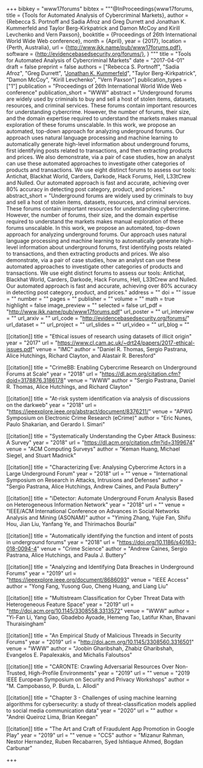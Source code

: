 +++
bibkey = "www17forums"
bibtex = """@InProceedings{www17forums,
  title     = {Tools for Automated Analysis of Cybercriminal Markets},
  author    = {Rebecca S. Portnoff and Sadia Afroz and Greg Durrett and Jonathan K. Kummerfeld and Taylor Berg-Kirkpatrick and Damon McCoy and Kirill Levchenko and Vern Paxson},
  booktitle = {Proceedings of 26th International World Wide Web conference},
  month     = {April},
  year      = {2017},
  location  = {Perth, Australia},
  url       = {http://www.jkk.name/pub/www17forums.pdf},
  software  = {http://evidencebasedsecurity.org/forums/},
}
"""
title = "Tools for Automated Analysis of Cybercriminal Markets"
date = "2017-04-01"
draft = false
preprint = false
authors = ["Rebecca S. Portnoff", "Sadia Afroz", "Greg Durrett", "<span style='text-decoration:underline;'>Jonathan K. Kummerfeld</span>", "Taylor Berg-Kirkpatrick", "Damon McCoy", "Kirill Levchenko", "Vern Paxson"]
publication_types = ["1"]
publication = "Proceedings of 26th International World Wide Web conference"
publication_short = "WWW"
abstract = "Underground forums are widely used by criminals to buy and sell a host of stolen items, datasets, resources, and criminal services.  These forums contain important resources for understanding cybercrime.  However, the number of forums, their size, and the domain expertise required to understand the markets makes manual exploration of these forums unscalable. In this work, we propose an automated, top-down approach for analyzing underground forums.  Our approach uses natural language processing and machine learning to automatically generate high-level information about underground forums, first identifying posts related to transactions, and then extracting products and prices. We also demonstrate, via a pair of case studies, how an analyst can use these automated approaches to investigate other categories of products and transactions. We use eight distinct forums to assess our tools: Antichat, Blackhat World, Carders, Darkode, Hack Forums, Hell, L33tCrew and Nulled. Our automated approach is fast and accurate, achieving over 80% accuracy in detecting post category, product, and prices."
abstract_short = "Underground forums are widely used by criminals to buy and sell a host of stolen items, datasets, resources, and criminal services.  These forums contain important resources for understanding cybercrime.  However, the number of forums, their size, and the domain expertise required to understand the markets makes manual exploration of these forums unscalable. In this work, we propose an automated, top-down approach for analyzing underground forums.  Our approach uses natural language processing and machine learning to automatically generate high-level information about underground forums, first identifying posts related to transactions, and then extracting products and prices. We also demonstrate, via a pair of case studies, how an analyst can use these automated approaches to investigate other categories of products and transactions. We use eight distinct forums to assess our tools: Antichat, Blackhat World, Carders, Darkode, Hack Forums, Hell, L33tCrew and Nulled. Our automated approach is fast and accurate, achieving over 80% accuracy in detecting post category, product, and prices."
address = ""
doi = ""
issue = ""
number = ""
pages = ""
publisher = ""
volume = ""
math = true
highlight = false
image_preview = ""
selected = false
url_pdf = "http://www.jkk.name/pub/www17forums.pdf"
url_poster = ""
url_interview = ""
url_arxiv = ""
url_code = "http://evidencebasedsecurity.org/forums/"
url_dataset = ""
url_project = ""
url_slides = ""
url_video = ""
url_blog = ""

[[citation]]
title = "Ethical issues of research using datasets of illicit origin"
year = "2017"
url = "https://www.cl.cam.ac.uk/~drt24/papers/2017-ethical-issues.pdf"
venue = "IMC"
author = "Daniel R. Thomas, Sergio Pastrana, Alice Hutchings, Richard Clayton, and Alastair R. Beresford"

[[citation]]
title = "CrimeBB: Enabling Cybercrime Research on Underground Forums at Scale"
year = "2018"
url = "https://dl.acm.org/citation.cfm?doid=3178876.3186178"
venue = "WWW"
author = "Sergio Pastrana, Daniel R. Thomas, Alice Hutchings, and Richard Clayton"

[[citation]]
title = "At-risk system identification via analysis of discussions on the darkweb"
year = "2018"
url = "https://ieeexplore.ieee.org/abstract/document/8376211/"
venue = "APWG Symposium on Electronic Crime Research (eCrime)"
author = "Eric Nunes, Paulo Shakarian, and Gerardo I. Simari"

[[citation]]
title = "Systematically Understanding the Cyber Attack Business: A Survey"
year = "2018"
url = "https://dl.acm.org/citation.cfm?id=3199674"
venue = "ACM Computing Surveys"
author = "Keman Huang, Michael Siegel, and Stuart Madnick"

[[citation]]
title = "Characterizing Eve: Analysing Cybercrime Actors in a Large Underground Forum"
year = "2018"
url = ""
venue = "International Symposium on Research in Attacks, Intrusions and Defenses"
author = "Sergio Pastrana, Alice Hutchings, Andrew Caines, and Paula Buttery"

[[citation]]
title = "iDetector: Automate Underground Forum Analysis Based on Heterogeneous Information Network"
year = "2018"
url = ""
venue = "IEEE/ACM International Conference on Advances in Social Networks Analysis and Mining (ASONAM)"
author = "Yiming Zhang, Yujie Fan, Shifu Hou, Jian Liu, Yanfang Ye, and Thirimachos Bourlai"

[[citation]]
title = "Automatically identifying the function and intent of posts in underground forums"
year = "2018"
url = "https://doi.org/10.1186/s40163-018-0094-4"
venue = "Crime Science"
author = "Andrew Caines, Sergio Pastrana, Alice Hutchings, and Paula J. Buttery"

[[citation]]
title = "Analyzing and Identifying Data Breaches in Underground Forums"
year = "2019"
url = "https://ieeexplore.ieee.org/document/8686093"
venue = "IEEE Access"
author = "Yong Fang, Yusong Guo, Cheng Huang, and Liang Liu"

[[citation]]
title = "Multistream Classification for Cyber Threat Data with Heterogeneous Feature Space"
year = "2019"
url = "http://doi.acm.org/10.1145/3308558.3313572"
venue = "WWW"
author = "Yi-Fan Li, Yang Gao, Gbadebo Ayoade, Hemeng Tao, Latifur Khan, Bhavani Thuraisingham"

[[citation]]
title = "An Empirical Study of Malicious Threads in Security Forums"
year = "2019"
url = "http://doi.acm.org/10.1145/3308560.3316501"
venue = "WWW"
author = "Joobin Gharibshah, Zhabiz Gharibshah, Evangelos E. Papalexakis, and Michalis Faloutsos"

[[citation]]
title = "CARONTE: Crawling Adversarial Resources Over Non-Trusted, High-Profile Environments"
year = "2019"
url = ""
venue = "2019 IEEE European Symposium on Security and Privacy Workshops"
author = "M. Campobasso, P. Burda, L. Allodi"

[[citation]]
title = "Chapter 3 - Challenges of using machine learning algorithms for cybersecurity: a study of threat-classification models applied to social media communication data"
year = "2020"
url = ""
author = "Andrei Queiroz Lima, Brian Keegan"

[[citation]]
title = "The Art and Craft of Fraudulent App Promotion in Google Play"
year = "2019"
url = ""
venue = "CCS"
author = "Mizanur Rahman, Nestor Hernandez, Ruben Recabarren, Syed Ishtiaque Ahmed, Bogdan Carbunar"


+++